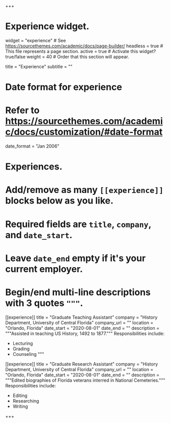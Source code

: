 +++
# Experience widget.
widget = "experience"  # See https://sourcethemes.com/academic/docs/page-builder/
headless = true  # This file represents a page section.
active = true  # Activate this widget? true/false
weight = 40  # Order that this section will appear.

title = "Experience"
subtitle = ""

# Date format for experience
#   Refer to https://sourcethemes.com/academic/docs/customization/#date-format
date_format = "Jan 2006"

# Experiences.
#   Add/remove as many `[[experience]]` blocks below as you like.
#   Required fields are `title`, `company`, and `date_start`.
#   Leave `date_end` empty if it's your current employer.
#   Begin/end multi-line descriptions with 3 quotes `"""`.
[[experience]]
  title = "Graduate Teaching Assistant"
  company = "History Department, University of Central Florida"
  company_url = ""
  location = "Orlando, Florida"
  date_start = "2020-08-01"
  date_end = ""
  description = """Assisted in teaching US History, 1492 to 1877."""
  Responsibilities include:
  
  * Lecturing
  * Grading
  * Counseling 
  """

[[experience]]
  title = "Graduate Research Assistant"
  company = "History Department, University of Central Florida"
  company_url = ""
  location = "Orlando, Florida"
  date_start = "2020-08-01"
  date_end = ""
  description = """Edited biographies of Florida veterans interred in National Cemeteries."""
  Responsibilities include:
  
  * Editing
  * Researching
  * Writing 

+++
